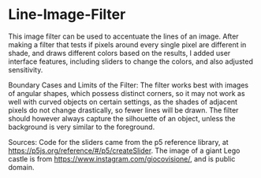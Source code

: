 # Line-Image-Filter
This image filter can be used to accentuate the lines of an image. After making a filter that tests if pixels around every single pixel are different in shade, and draws different colors based on the results, I added user interface features, including sliders to change the colors, and also adjusted sensitivity.

Boundary Cases and Limits of the Filter: 
The filter works best with images of angular shapes, which possess distinct corners, so it may not work as well with curved objects on certain settings, as the shades of adjacent pixels do not change drastically, so fewer lines will be drawn. The filter should however always capture the silhouette of an object, unless the background is very similar to the foreground. 

Sources: Code for the sliders came from the p5 reference library, at https://p5js.org/reference/#/p5/createSlider. The image of a giant Lego castle is from https://www.instagram.com/giocovisione/, and is public domain. 
